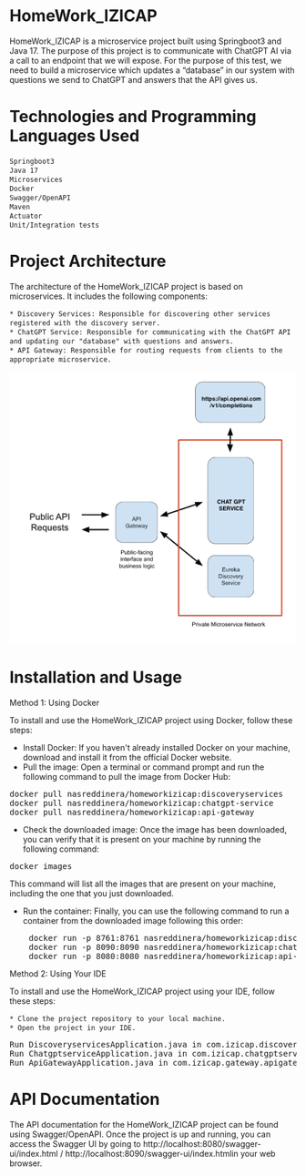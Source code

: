 # HomeWork_IZICAP

HomeWork_IZICAP is a microservice project built using Springboot3 and Java 17. The purpose of this project is to communicate with ChatGPT AI via a call to an endpoint that we will expose. For the purpose of this test, we need to build a microservice which updates a “database” in our system with questions we send to ChatGPT and answers that the API gives us.

# Technologies and Programming Languages Used

    Springboot3
    Java 17
    Microservices
    Docker
    Swagger/OpenAPI
    Maven
    Actuator
    Unit/Integration tests

# Project Architecture

The architecture of the HomeWork_IZICAP project is based on microservices. It includes the following components:

    * Discovery Services: Responsible for discovering other services registered with the discovery server.
    * ChatGPT Service: Responsible for communicating with the ChatGPT API and updating our "database" with questions and answers.
    * API Gateway: Responsible for routing requests from clients to the appropriate microservice.

![Example image](1.png)

# Installation and Usage

Method 1: Using Docker

To install and use the HomeWork_IZICAP project using Docker, follow these steps:

* Install Docker: If you haven't already installed Docker on your machine, download and install it from the official Docker website.
* Pull the image: Open a terminal or command prompt and run the following command to pull the image from Docker Hub:

   
<pre>
docker pull nasreddinera/homeworkizicap:discoveryservices
docker pull nasreddinera/homeworkizicap:chatgpt-service
docker pull nasreddinera/homeworkizicap:api-gateway
</pre>

* Check the downloaded image: Once the image has been downloaded, you can verify that it is present on your machine by running the following command:

<pre>
docker images
</pre>

This command will list all the images that are present on your machine, including the one that you just downloaded.
* Run the container: Finally, you can use the following command to run a container from the downloaded image following this order:
<pre>
    docker run -p 8761:8761 nasreddinera/homeworkizicap:discoveryservices
    docker run -p 8090:8090 nasreddinera/homeworkizicap:chatgpt-service
    docker run -p 8080:8080 nasreddinera/homeworkizicap:api-gateway
</pre>

Method 2: Using Your IDE

To install and use the HomeWork_IZICAP project using your IDE, follow these steps:

    * Clone the project repository to your local machine.
    * Open the project in your IDE.
    
<pre>
Run DiscoveryservicesApplication.java in com.izicap.discoveryservices.discoveryservices package.
Run ChatgptserviceApplication.java in com.izicap.chatgptservice package.
Run ApiGatewayApplication.java in com.izicap.gateway.apigateway package.
</pre>

# API Documentation

The API documentation for the HomeWork_IZICAP project can be found using Swagger/OpenAPI. Once the project is up and running, you can access the Swagger UI by going to http://localhost:8080/swagger-ui/index.html / http://localhost:8090/swagger-ui/index.htmlin your web browser.
